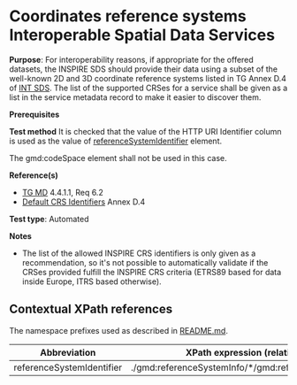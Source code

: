# Coordinates reference systems Interoperable Spatial Data Services

**Purpose**: For interoperability reasons, if appropriate for the offered datasets, the INSPIRE SDS should provide their data using a subset of the well-known
2D and 3D coordinate reference systems listed in TG Annex D.4 of [INT SDS](#README.md#ref_TG_MD). The list of the
supported CRSes for a service shall be given as a list in the service metadata record to make it easier to discover them.

**Prerequisites**

**Test method**
It is checked that the value of the HTTP URI Identifier column is used as the value of [referenceSystemIdentifier](#referenceSystemIdentifier) element.

The gmd:codeSpace element shall not be used in this case.

**Reference(s)**	 

* [TG MD](#README.md#ref_TG_MD) 4.4.1.1, Req 6.2
* [Default CRS Identifiers](#README.md#ref_TG_MD) Annex D.4

**Test type**: Automated

**Notes**
* The list of the allowed INSPIRE CRS identifiers is only given as a recommendation, so it's not possible to automatically validate if the CRSes provided fulfill the 
INSPIRE CRS criteria (ETRS89 based for data inside Europe, ITRS based otherwise).


## Contextual XPath references

The namespace prefixes used as described in [README.md](#README.md#namespaces).

Abbreviation                                   |  XPath expression (relative to gmd:MD_Metadata)
-----------------------------------------------| ------------------------------------------------------------------
<a name="referenceSystemIdentifier"></a> referenceSystemIdentifier  | ./gmd:referenceSystemInfo/\*/gmd:referenceSystemIdentifier[1]/\*/gmd:code